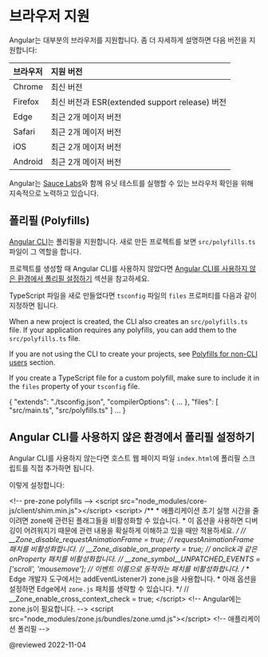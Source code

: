<!--
# Browser support
-->
# 브라우저 지원

<!--
Angular supports most recent browsers.
This includes the following specific versions:

| Browser | Supported versions |
|:---     |:---                |
| Chrome  | 2 most recent versions                      |
| Firefox | latest and extended support release \(ESR\) |
| Edge    | 2 most recent major versions                |
| Safari  | 2 most recent major versions                |
| iOS     | 2 most recent major versions                |
| Android | 2 most recent major versions                |

<div class="alert is-helpful">

Angular's continuous integration process runs unit tests of the framework on all of these browsers for every pull request, using [Sauce Labs](https://saucelabs.com).

</div>
-->
Angular는 대부분의 브라우저를 지원합니다.
좀 더 자세하게 설명하면 다음 버전을 지원합니다:

| 브라우저    | 지원 버전                                     |
|:--------|:------------------------------------------|
| Chrome  | 최신 버전                                     |
| Firefox | 최신 버전과 ESR\(extended support release\) 버전 |
| Edge    | 최근 2개 메이저 버전                              |
| Safari  | 최근 2개 메이저 버전                              |
| iOS     | 최근 2개 메이저 버전                              |
| Android | 최근 2개 메이저 버전                              |

<div class="alert is-helpful">

Angular는 [Sauce Labs](https://saucelabs.com/)와 함께 유닛 테스트를 실행할 수 있는 브라우저 확인을 위해 지속적으로 노력하고 있습니다.

</div>


<!--
## Polyfills
-->
## 폴리필 (Polyfills)

<!--
The [Angular CLI](cli) provides support for polyfills.
When a new project is created, the CLI also creates an `src/polyfills.ts` file.
If your application requires any polyfills, you can add them to the `src/polyfills.ts` file.

If you are not using the CLI to create your projects, see [Polyfills for non-CLI users](#non-cli) section.

If you create a TypeScript file for a custom polyfill, make sure to include it in the `files` property of your `tsconfig` file.

<code-example language="jsonc" syntax="jsonc">

{
  "extends": "./tsconfig.json",
  "compilerOptions": {
    ...
  },
  "files": [
    "src/main.ts",
    "src/polyfills.ts"
  ]
  ...
}

</code-example>
-->
[Angular CLI](cli)는 폴리필을 지원합니다.
새로 만든 프로젝트를 보면 `src/polyfills.ts` 파일이 그 역할을 합니다.

프로젝트를 생성할 때 Angular CLI를 사용하지 않았다면 [Angular CLI를 사용하지 않은 환경에서 폴리필 설정하기](#non-cli) 섹션을 참고하세요.

TypeScript 파일을 새로 만들었다면 `tsconfig` 파일의 `files` 프로퍼티를 다음과 같이 지정하면 됩니다.



When a new project is created, the CLI also creates an `src/polyfills.ts` file.
If your application requires any polyfills, you can add them to the `src/polyfills.ts` file.

If you are not using the CLI to create your projects, see [Polyfills for non-CLI users](#non-cli) section.

If you create a TypeScript file for a custom polyfill, make sure to include it in the `files` property of your `tsconfig` file.

<code-example language="jsonc" syntax="jsonc">

{
  "extends": "./tsconfig.json",
  "compilerOptions": {
    ...
  },
  "files": [
    "src/main.ts",
    "src/polyfills.ts"
  ]
  ...
}

</code-example>


<a id="non-cli"></a>

<!--
## Polyfills for non-CLI users
-->
## Angular CLI를 사용하지 않은 환경에서 폴리필 설정하기

<!--
If you are not using the CLI, add your polyfill scripts directly to the host web page \(`index.html`\).

For example:

<code-example header="src/index.html" language="html">

&lt;!-- pre-zone polyfills --&gt;
&lt;script src="node_modules/core-js/client/shim.min.js"&gt;&lt;/script&gt;
&lt;script>
  /**
   &ast; you can configure some zone flags which can disable zone interception for some
   &ast; asynchronous activities to improve startup performance - use these options only
   &ast; if you know what you are doing as it could result in hard to trace down bugs.
   */
  // &lowbar;&lowbar;Zone_disable_requestAnimationFrame = true; // disable patch requestAnimationFrame
  // &lowbar;&lowbar;Zone_disable_on_property = true; // disable patch onProperty such as onclick
  // &lowbar;&lowbar;zone_symbol__UNPATCHED_EVENTS = ['scroll', 'mousemove']; // disable patch specified eventNames
  /*
   &ast; in Edge developer tools, the addEventListener will also be wrapped by zone.js
   &ast; with the following flag, it will bypass `zone.js` patch for Edge.
   */
  // &lowbar;&lowbar;Zone_enable_cross_context_check = true;
&lt;/script&gt;
&lt;!-- zone.js required by Angular --&gt;
&lt;script src="node_modules/zone.js/bundles/zone.umd.js"&gt;&lt;/script&gt;
&lt;!-- application polyfills --&gt;

</code-example>
-->
Angular CLI를 사용하지 않는다면 호스트 웹 페이지 파일 `index.html`에 폴리필 스크립트를 직접 추가하면 됩니다.

이렇게 설정합니다:

<code-example header="src/index.html" language="html">

&lt;!-- pre-zone polyfills --&gt;
&lt;script src="node_modules/core-js/client/shim.min.js"&gt;&lt;/script&gt;
&lt;script>
  /**
   &ast; 애플리케이션 초기 실행 시간을 줄이려면 zone에 관련된 플래그들을 비활성화할 수 있습니다.
   &ast; 이 옵션을 사용하면 디버깅이 어려워지기 때문에 관련 내용을 확실하게 이해하고 있을 때만 적용하세요.
   */
  // &lowbar;&lowbar;Zone_disable_requestAnimationFrame = true; // requestAnimationFrame 패치를 비활성화합니다.
  // &lowbar;&lowbar;Zone_disable_on_property = true; // onclick과 같은 onProperty 패치를 비활성화합니다.
  // &lowbar;&lowbar;zone_symbol__UNPATCHED_EVENTS = ['scroll', 'mousemove']; // 이벤트 이름으로 동작하는 패치를 비활성화합니다.
  /*
   &ast; Edge 개발자 도구에서는 addEventListener가 zone.js을 사용합니다.
   &ast; 아래 옵션을 설정하면 Edge에서 `zone.js` 패치를 생략할 수 있습니다.
   */
  // &lowbar;&lowbar;Zone_enable_cross_context_check = true;
&lt;/script&gt;
&lt;!-- Angular에는 zone.js이 필요합니다. --&gt;
&lt;script src="node_modules/zone.js/bundles/zone.umd.js"&gt;&lt;/script&gt;
&lt;!-- 애플리케이션 폴리필 --&gt;

</code-example>

<!-- links -->

<!-- external links -->

<!-- end links -->

@reviewed 2022-11-04
